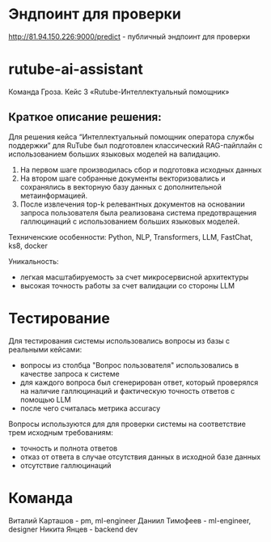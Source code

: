 # Эндпоинт для проверки

http://81.94.150.226:9000/predict - публичный эндпоинт для проверки

# rutube-ai-assistant
Команда Гроза. Кейс 3 «Rutube-Интеллектуальный помощник»



## Краткое описание решения:

Для решения кейса “Интеллектуальный помощник оператора службы поддержки” для RuTube был подготовлен классический RAG-пайплайн с использованием больших языковых моделей на валидацию. 
 
1. На первом шаге производилась сбор и подготовка исходных данных
2. На втором шаге собранные документы векторизовались и сохранялись в векторную базу данных с дополнительной метаинформацией.
3. После извлечения top-k релевантных документов на основании запроса пользователя была реализована система предотвращения галлюцинаций с использованием больших языковых моделей.

Техниченские особенности:
Python, NLP, Transformers, LLM, FastChat, ks8,  docker

Уникальность:
* легкая масштабируемость за счет микросервисной архитектуры
* высокая точность работы за счет валидации со стороны LLM

# Тестирование
Для тестирования системы использовались вопросы из базы с реальными кейсами:
- вопросы из столбца "Вопрос пользователя" использовались в качестве запроса к системе
- для каждого вопроса был сгенерирован ответ, который проверялся на наличие галлюцинаций и фактическую точность ответов с помощью LLM
- после чего считалась метрика accuracy

Вопросы используются для для проверки системы на соответствие трем исходным требованиям:
- точность и полнота ответов
- отказ от ответа в случае отсутствия данных в исходной базе данных
- отсутствие галлюцинаций

# Команда
Виталий Карташов - pm, ml-engineer
Даниил Тимофеев - ml-engineer, designer
Никита Янцев - backend dev
